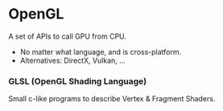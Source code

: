 # OpenGL

A set of APIs to call GPU from CPU. 

* No matter what language, and is cross-platform.
* Alternatives: DirectX, Vulkan, ...



### GLSL (OpenGL Shading Language)

Small c-like programs to describe Vertex & Fragment Shaders.



